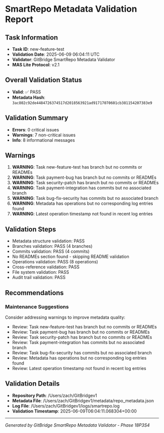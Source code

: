 # SmartRepo Metadata Validation Report

## Task Information
- **Task ID**: new-feature-test
- **Validation Date**: 2025-06-09 06:04:11 UTC
- **Validator**: GitBridge SmartRepo Metadata Validator
- **MAS Lite Protocol**: v2.1

## Overall Validation Status
- **Valid**: ✅ PASS
- **Metadata Hash**: `3ac802c92de4484726374517d2018563921ad91717070601cb381154207383e9`

## Validation Summary
- **Errors**: 0 critical issues
- **Warnings**: 7 non-critical issues
- **Info**: 8 informational messages

## Warnings
1. **WARNING**: Task new-feature-test has branch but no commits or READMEs
2. **WARNING**: Task payment-bug has branch but no commits or READMEs
3. **WARNING**: Task security-patch has branch but no commits or READMEs
4. **WARNING**: Task payment-integration has commits but no associated branch
5. **WARNING**: Task bug-fix-security has commits but no associated branch
6. **WARNING**: Metadata has operations but no corresponding log entries found
7. **WARNING**: Latest operation timestamp not found in recent log entries

## Validation Steps
- Metadata structure validation: PASS
- Branches validation: PASS (4 branches)
- Commits validation: PASS (4 commits)
- No READMEs section found - skipping README validation
- Operations validation: PASS (8 operations)
- Cross-reference validation: PASS
- File system validation: PASS
- Audit trail validation: PASS

## Recommendations

### Maintenance Suggestions

Consider addressing warnings to improve metadata quality:
- Review: Task new-feature-test has branch but no commits or READMEs
- Review: Task payment-bug has branch but no commits or READMEs
- Review: Task security-patch has branch but no commits or READMEs
- Review: Task payment-integration has commits but no associated branch
- Review: Task bug-fix-security has commits but no associated branch
- Review: Metadata has operations but no corresponding log entries found
- Review: Latest operation timestamp not found in recent log entries

## Validation Details

- **Repository Path**: /Users/zach/GitBridgev1
- **Metadata File**: /Users/zach/GitBridgev1/metadata/repo_metadata.json
- **Log File**: /Users/zach/GitBridgev1/logs/smartrepo.log
- **Validation Timestamp**: 2025-06-09T06:04:11.068304+00:00

---
*Generated by GitBridge SmartRepo Metadata Validator - Phase 18P3S4*
